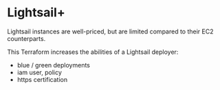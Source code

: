 # Lightsail+

Lightsail instances are well-priced, but are limited compared to their EC2 counterparts.

This Terraform increases the abilities of a Lightsail deployer:
- blue / green deployments
- iam user, policy
- https certification
